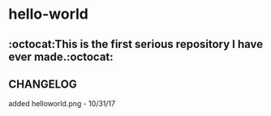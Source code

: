 # hello-world

:octocat:This is the first serious repository I have ever made.:octocat:
------------------------------------------------------------------------

## CHANGELOG
added helloworld.png - 10/31/17
